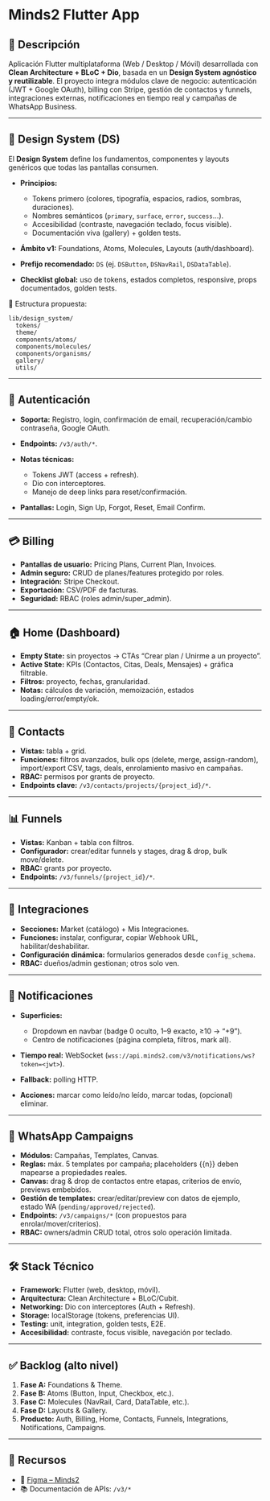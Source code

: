 # Minds2 Flutter App

## 📌 Descripción

Aplicación Flutter multiplataforma (Web / Desktop / Móvil) desarrollada con **Clean Architecture + BLoC + Dio**, basada en un **Design System agnóstico y reutilizable**.
El proyecto integra módulos clave de negocio: autenticación (JWT + Google OAuth), billing con Stripe, gestión de contactos y funnels, integraciones externas, notificaciones en tiempo real y campañas de WhatsApp Business.

---

## 🎨 Design System (DS)

El **Design System** define los fundamentos, componentes y layouts genéricos que todas las pantallas consumen.

* **Principios:**

    * Tokens primero (colores, tipografía, espacios, radios, sombras, duraciones).
    * Nombres semánticos (`primary`, `surface`, `error`, `success`...).
    * Accesibilidad (contraste, navegación teclado, focus visible).
    * Documentación viva (gallery) + golden tests.
* **Ámbito v1:** Foundations, Atoms, Molecules, Layouts (auth/dashboard).
* **Prefijo recomendado:** `DS` (ej. `DSButton`, `DSNavRail`, `DSDataTable`).
* **Checklist global:** uso de tokens, estados completos, responsive, props documentados, golden tests.

📂 Estructura propuesta:

```
lib/design_system/
  tokens/
  theme/
  components/atoms/
  components/molecules/
  components/organisms/
  gallery/
  utils/
```

---

## 🔑 Autenticación

* **Soporta:** Registro, login, confirmación de email, recuperación/cambio contraseña, Google OAuth.
* **Endpoints:** `/v3/auth/*`.
* **Notas técnicas:**

    * Tokens JWT (access + refresh).
    * Dio con interceptores.
    * Manejo de deep links para reset/confirmación.
* **Pantallas:** Login, Sign Up, Forgot, Reset, Email Confirm.

---

## 💳 Billing

* **Pantallas de usuario:** Pricing Plans, Current Plan, Invoices.
* **Admin seguro:** CRUD de planes/features protegido por roles.
* **Integración:** Stripe Checkout.
* **Exportación:** CSV/PDF de facturas.
* **Seguridad:** RBAC (roles admin/super\_admin).

---

## 🏠 Home (Dashboard)

* **Empty State:** sin proyectos → CTAs “Crear plan / Unirme a un proyecto”.
* **Active State:** KPIs (Contactos, Citas, Deals, Mensajes) + gráfica filtrable.
* **Filtros:** proyecto, fechas, granularidad.
* **Notas:** cálculos de variación, memoización, estados loading/error/empty/ok.

---

## 👥 Contacts

* **Vistas:** tabla + grid.
* **Funciones:** filtros avanzados, bulk ops (delete, merge, assign-random), import/export CSV, tags, deals, enrolamiento masivo en campañas.
* **RBAC:** permisos por grants de proyecto.
* **Endpoints clave:** `/v3/contacts/projects/{project_id}/*`.

---

## 📊 Funnels

* **Vistas:** Kanban + tabla con filtros.
* **Configurador:** crear/editar funnels y stages, drag & drop, bulk move/delete.
* **RBAC:** grants por proyecto.
* **Endpoints:** `/v3/funnels/{project_id}/*`.

---

## 🔌 Integraciones

* **Secciones:** Market (catálogo) + Mis Integraciones.
* **Funciones:** instalar, configurar, copiar Webhook URL, habilitar/deshabilitar.
* **Configuración dinámica:** formularios generados desde `config_schema`.
* **RBAC:** dueños/admin gestionan; otros solo ven.

---

## 🔔 Notificaciones

* **Superficies:**

    * Dropdown en navbar (badge 0 oculto, 1–9 exacto, ≥10 → “+9”).
    * Centro de notificaciones (página completa, filtros, mark all).
* **Tiempo real:** WebSocket (`wss://api.minds2.com/v3/notifications/ws?token=<jwt>`).
* **Fallback:** polling HTTP.
* **Acciones:** marcar como leído/no leído, marcar todas, (opcional) eliminar.

---

## 💬 WhatsApp Campaigns

* **Módulos:** Campañas, Templates, Canvas.
* **Reglas:** máx. 5 templates por campaña; placeholders {{n}} deben mapearse a propiedades reales.
* **Canvas:** drag & drop de contactos entre etapas, criterios de envío, previews embebidos.
* **Gestión de templates:** crear/editar/preview con datos de ejemplo, estado WA (`pending/approved/rejected`).
* **Endpoints:** `/v3/campaigns/*` (con propuestos para enrolar/mover/criterios).
* **RBAC:** owners/admin CRUD total, otros solo operación limitada.

---

## 🛠️ Stack Técnico

* **Framework:** Flutter (web, desktop, móvil).
* **Arquitectura:** Clean Architecture + BLoC/Cubit.
* **Networking:** Dio con interceptores (Auth + Refresh).
* **Storage:** localStorage (tokens, preferencias UI).
* **Testing:** unit, integration, golden tests, E2E.
* **Accesibilidad:** contraste, focus visible, navegación por teclado.

---

## ✅ Backlog (alto nivel)

1. **Fase A:** Foundations & Theme.
2. **Fase B:** Atoms (Button, Input, Checkbox, etc.).
3. **Fase C:** Molecules (NavRail, Card, DataTable, etc.).
4. **Fase D:** Layouts & Gallery.
5. **Producto:** Auth, Billing, Home, Contacts, Funnels, Integrations, Notifications, Campaigns.

---

## 📎 Recursos

* 🎨 [Figma – Minds2](https://www.figma.com/design/ea6O9Svu7ts9P4lUlYC588/Minds2?node-id=0-1&p=f&t=AapHQwv0Xn54VQW6-0)
* 📚 Documentación de APIs: `/v3/*`